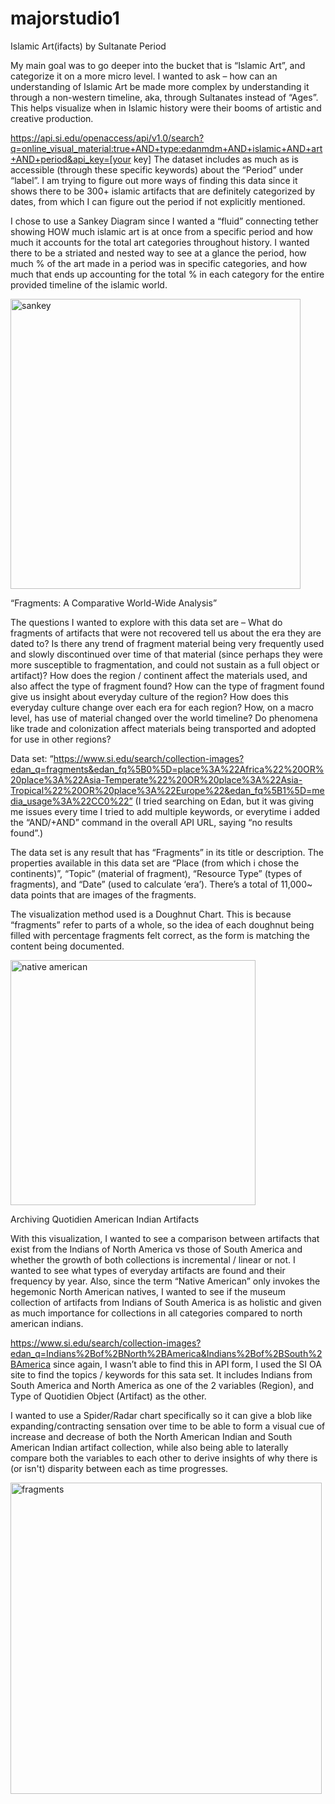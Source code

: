 # majorstudio1

Islamic Art(ifacts) by Sultanate Period

My main goal was to go deeper into the bucket that is “Islamic Art”, and categorize it on a more micro level. I wanted to ask – how can an understanding of Islamic Art be made more complex by understanding it through a non-western timeline, aka, through Sultanates instead of “Ages”. This helps visualize when in Islamic history were their booms of artistic and creative production.

https://api.si.edu/openaccess/api/v1.0/search?q=online_visual_material:true+AND+type:edanmdm+AND+islamic+AND+art+AND+period&api_key=[your key]
The dataset includes as much as is accessible (through these specific keywords) about the “Period” under “label”. I am trying to figure out more ways of finding this data since it shows there to be 300+ islamic artifacts that are definitely categorized by dates, from which I can figure out the period if not explicitly mentioned.

I chose to use a Sankey Diagram since I wanted a “fluid” connecting tether showing HOW much islamic art is at once from a specific period and how much it accounts for the total art categories throughout history. I wanted there to be a striated and nested way to see at a glance the period, how much % of the art made in a period was in specific categories, and how much that ends up accounting for the total % in each category for the entire provided timeline of the islamic world.

<img width="464" alt="sankey" src="https://github.com/user-attachments/assets/20335b91-98b3-4ce4-84e7-5001ba566986">

“Fragments: A Comparative World-Wide Analysis”


The questions I wanted to explore with this data set are – 
What do fragments of artifacts that were not recovered tell us about the era they are dated to?
Is there any trend of fragment material being very frequently used and slowly discontinued over time of that material (since perhaps they were more susceptible to fragmentation, and could not sustain as a full object or artifact)?
How does the region / continent affect the materials used, and also affect the type of fragment found?
How can the type of fragment found give us insight about everyday culture of the region? 
How does this everyday culture change over each era for each region? 
How, on a macro level, has use of material changed over the world timeline? Do phenomena like trade and colonization affect materials being transported and adopted for use in other regions?


Data set: “https://www.si.edu/search/collection-images?edan_q=fragments&edan_fq%5B0%5D=place%3A%22Africa%22%20OR%20place%3A%22Asia-Temperate%22%20OR%20place%3A%22Asia-Tropical%22%20OR%20place%3A%22Europe%22&edan_fq%5B1%5D=media_usage%3A%22CC0%22”
(I tried searching on Edan, but it was giving me issues every time I tried to add multiple keywords, or everytime i added the “AND/+AND” command in the overall API URL, saying “no results found”.)

The data set is any result that has “Fragments” in its title or description. The properties available in this data set are “Place (from which i chose the continents)”, “Topic” (material of fragment), “Resource Type” (types of fragments), and “Date” (used to calculate ‘era’). There’s a total of 11,000~ data points that are images of the fragments.


The visualization method used is a Doughnut Chart. This is because “fragments” refer to parts of a whole, so the idea of each doughnut being filled with percentage fragments felt correct, as the form is matching the content being documented.

<img width="392" alt="native american" src="https://github.com/user-attachments/assets/575e59b4-8d45-4d97-afa7-d34d8da262a4">

Archiving Quotidien American Indian Artifacts

With this visualization, I wanted to see a comparison between artifacts that exist from the Indians of North America vs those of South America and whether the growth of both collections is incremental / linear or not. I wanted to see what types of everyday artifacts are found and their frequency by year. Also, since the term “Native American” only invokes the hegemonic North American natives, I wanted to see if the museum collection of artifacts from Indians of South America is as holistic and given as much importance for collections in all categories compared to north american indians.

https://www.si.edu/search/collection-images?edan_q=Indians%2Bof%2BNorth%2BAmerica&Indians%2Bof%2BSouth%2BAmerica since again, I wasn’t able to find this in API form, I used the SI OA site to find the topics / keywords for this sata set. It includes Indians from South America and North America as one of the 2 variables (Region), and Type of Quotidien Object (Artifact) as the other.

I wanted to use a Spider/Radar chart specifically so it can give a blob like expanding/contracting sensation over time to be able to form a visual cue of increase and decrease of both the North American Indian and South American Indian artifact collection, while also being able to laterally compare both the variables to each other to derive insights of why there is (or isn't) disparity between each as time progresses. 


<img width="498" alt="fragments" src="https://github.com/user-attachments/assets/8c07393a-9aa1-4abc-8a61-1ffbfb37d807">
